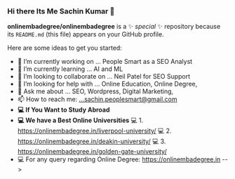 ### Hi there Its Me Sachin Kumar 👋
**onlinembadegree/onlinembadegree** is a ✨ _special_ ✨ repository because its `README.md` (this file) appears on your GitHub profile.

Here are some ideas to get you started:

- 🔭 I’m currently working on ... People Smart as a SEO Analyst
- 🌱 I’m currently learning ... AI and ML
- 👯 I’m looking to collaborate on ... Neil Patel for SEO Support
- 🤔 I’m looking for help with ... Online Education, Online Degree,
- 💬 Ask me about ... SEO, Wordpress, Digital Marketing, 
- 📫 How to reach me: ...sachin.peoplesmart@gmail.com
- **💻 If You Want to Study Abroad**
- **💻 We have a Best Online Universities**
💻 1. https://onlinembadegree.in/liverpool-university/
💻 2. https://onlinembadegree.in/deakin-university/
💻 3. https://onlinembadegree.in/golden-gate-university/
- 💻 For any query regarding Online Degree: https://onlinembadegree.in
-->
